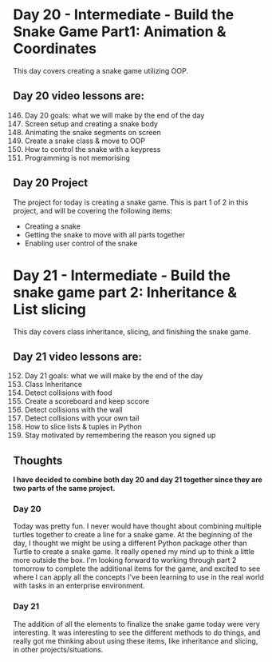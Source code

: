 # Day 20 - Intermediate - Build the Snake Game Part1: Animation & Coordinates
This day covers creating a snake game utilizing OOP. 

## Day 20 video lessons are:
146. Day 20 goals: what we will make by the end of the day
147. Screen setup and creating a snake body
148. Animating the snake segments on screen
149. Create a snake class & move to OOP
150. How to control the snake with a keypress
151. Programming is not memorising 

## Day 20 Project
The project for today is creating a snake game. This is part 1 of 2 in this project, and will be covering the following items:
- Creating a snake
- Getting the snake to move with all parts together
- Enabling user control of the snake

# Day 21 - Intermediate - Build the snake game part 2: Inheritance & List slicing
This day covers class inheritance, slicing, and finishing the snake game. 

## Day 21 video lessons are:

152. Day 21 goals: what we will make by the end of the day
153. Class Inheritance
154. Detect collisions with food
155. Create a scoreboard and keep sccore
156. Detect collisions with the wall
157. Detect collisions with your own tail
158. How to slice lists & tuples in Python
159. Stay motivated by remembering the reason you signed up

## Thoughts
**I have decided to combine both day 20 and day 21 together since they are two parts of the same project.**

### Day 20 
Today was pretty fun. I never would have thought about combining multiple turtles together to create a line for a snake game. At the beginning of the day, I thought we might be using a different Python package other than Turtle to create a snake game. It really opened my mind up to think a little more outside the box. I'm looking forward to working through part 2 tomorrow to complete the additional items for the game, and excited to see where I can apply all the concepts I've been learning to use in the real world with tasks in an enterprise environment. 

### Day 21
The addition of all the elements to finalize the snake game today were very interesting. It was interesting to see the different methods to do things, and really got me thinking about using these items, like inheritance and slicing, in other projects/situations. 
